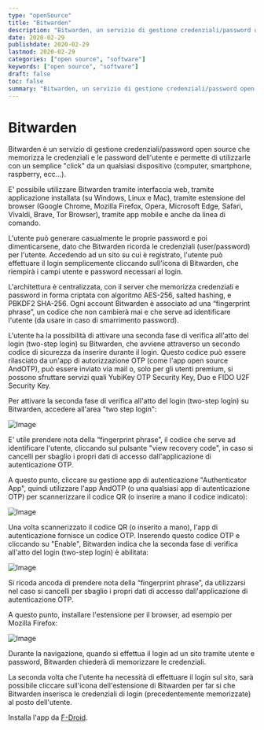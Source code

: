 ```yaml
---
type: "openSource"
title: "Bitwarden"
description: "Bitwarden, un servizio di gestione credenziali/password open source"
date: 2020-02-29
publishdate: 2020-02-29
lastmod: 2020-02-29
categories: ["open source", "software"]
keywords: ["open source", "software"]
draft: false
toc: false
summary: "Bitwarden, un servizio di gestione credenziali/password open source."
---
```


# Bitwarden

Bitwarden è un servizio di gestione credenziali/password open source che memorizza le credenziali e le password dell'utente e permette di utilizzarle con un semplice "click" da un qualsiasi dispositivo (computer, smartphone, raspberry, ecc...).

E' possibile utilizzare Bitwarden tramite interfaccia web, tramite applicazione installata (su Windows, Linux e Mac), tramite estensione del browser (Google Chrome, Mozilla Firefox, Opera, Microsoft Edge, Safari, Vivaldi, Brave, Tor Browser), tramite app mobile e anche da linea di comando.

L'utente può generare casualmente le proprie password e poi dimenticarsene, dato che Bitwarden ricorda le credenziali (user/password) per l'utente. Accedendo ad un sito su cui è registrato, l'utente può effettuare il login semplicemente cliccando sull'icona di Bitwarden, che riempirà i campi utente e password necessari al login.

L'architettura è centralizzata, con il server che memorizza credenziali e password in forma criptata con algoritmo AES-256, salted hashing, e PBKDF2 SHA-256. Ogni account Bitwarden è associato ad una “fingerprint phrase”, un codice che non cambierà mai e che serve ad identificare l'utente (da usare in caso di smarrimento password). 

L'utente ha la possibilità di attivare una seconda fase di verifica all'atto del login (two-step login) su Bitwarden, che avviene attraverso un secondo codice di sicurezza da inserire durante il login. Questo codice può essere rilasciato da un'app di autorizzazione OTP (come l'app open source AndOTP), può essere inviato via mail o, solo per gli utenti premium, si possono sfruttare servizi quali YubiKey OTP Security Key, Duo e FIDO U2F Security Key.

Per attivare la seconda fase di verifica all'atto del login (two-step login) su Bitwarden, accedere all'area "two step login":

![Image](/static/openSource/Bitwarden-TwoStepLogin1.png "Two step login - Immagine 1")

E' utile prendere nota della “fingerprint phrase”, il codice che serve ad identificare l'utente, cliccando sul pulsante "view recovery code", in caso si cancelli per sbaglio i propri dati di accesso dall'applicazione di autenticazione OTP. 

A questo punto, cliccare su gestione app di autenticazione "Authenticator App", quindi utilizzare l'app AndOTP (o una qualsiasi app di autenticazione OTP) per scannerizzare il codice QR (o inserire a mano il codice indicato):

![Image](/static/openSource/Bitwarden-TwoStepLogin2.png "Two step login - Immagine 2")

Una volta scannerizzato il codice QR (o inserito a mano), l'app di autenticazione fornisce un codice OTP. Inserendo questo codice OTP e cliccando su "Enable", Bitwarden indica che la seconda fase di verifica all'atto del login (two-step login) è abilitata:

![Image](/static/openSource/Bitwarden-TwoStepLogin3.png "Two step login - Immagine 3")

Si ricoda ancoda di prendere nota della “fingerprint phrase”, da utilizzarsi nel caso si cancelli per sbaglio i propri dati di accesso dall'applicazione di autenticazione OTP.

A questo punto, installare l'estensione per il browser, ad esempio per Mozilla Firefox:

![Image](/static/openSource/Bitwarden-FirefoxPlugin.png "Mozilla Firefox Plugin - Immagine 1")

Durante la navigazione, quando si effettua il login ad un sito tramite utente e password, Bitwarden chiederà di memorizzare le credenziali.

La seconda volta che l'utente ha necessità di effettuare il login sul sito, sarà possibile cliccare sull'icona dell'estensione di Bitwarden per far si che Bitwarden inserisca le credenziali di login (precedentemente memorizzate) al posto dell'utente.

Installa l'app da [F-Droid](/opensource/fdroid/ "F-Droid").
